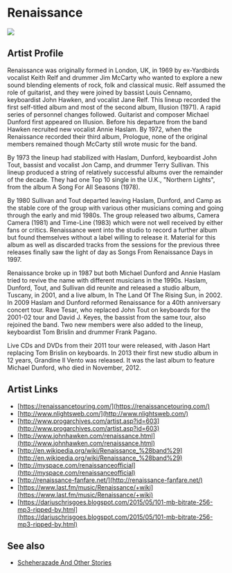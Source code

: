 # Renaissance

![](../../asssets/artists/Renaissance.png)

## Artist Profile

Renaissance was originally formed in London, UK, in 1969 by ex-Yardbirds vocalist Keith Relf and drummer Jim McCarty who wanted to explore a new sound blending elements of rock, folk and classical music. Relf assumed the role of guitarist, and they were joined by bassist Louis Cennamo, keyboardist John Hawken, and vocalist Jane Relf. This lineup recorded the first self-titled album and most of the second album, Illusion (1971). A rapid series of personnel changes followed. Guitarist and composer Michael Dunford first appeared on Illusion. Before his departure from the band Hawken recruited new vocalist Annie Haslam. By 1972, when the Renaissance recorded their third album, Prologue, none of the original members remained though McCarty still wrote music for the band.

By 1973 the lineup had stabilized with Haslam, Dunford, keyboardist John Tout, bassist and vocalist Jon Camp, and drummer Terry Sullivan. This lineup produced a string of relatively successful albums over the remainder of the decade. They had one Top 10 single in the U.K., "Northern Lights", from the album A Song For All Seasons (1978).

By 1980 Sullivan and Tout departed leaving Haslam, Dunford, and Camp as the stable core of the group with various other musicians coming and going through the early and mid 1980s. The group released two albums, Camera Camera (1981) and Time-Line (1983) which were not well received by either fans or critics. Renaissance went into the studio to record a further album but found themselves without a label willing to release it. Material for this album as well as discarded tracks from the sessions for the previous three releases finally saw the light of day as Songs From Renaissance Days in 1997. 

Renaissance broke up in 1987 but both Michael Dunford and Annie Haslam tried to revive the name with different musicians in the 1990s. Haslam, Dunford, Tout, and Sullivan did reunite and released a studio album, Tuscany, in 2001, and a live album, In The Land Of The Rising Sun, in 2002. In 2009 Haslam and Dunford reformed Renaissance for a 40th anniversary concert tour. Rave Tesar, who replaced John Tout on keyboards for the 2001-02 tour and David J. Keyes, the bassist from the same tour, also rejoined the band. Two new members were also added to the lineup, keyboardist Tom Brislin and drummer Frank Pagano.

Live CDs and DVDs from their 2011 tour were released, with Jason Hart replacing Tom Brislin on keyboards. In 2013 their first new studio album in 12 years, Grandine Il Vento was released. It was the last album to feature Michael Dunford, who died in November, 2012.

## Artist Links

- [https://renaissancetouring.com/](https://renaissancetouring.com/)
- [http://www.nlightsweb.com/](http://www.nlightsweb.com/)
- [http://www.progarchives.com/artist.asp?id=603](http://www.progarchives.com/artist.asp?id=603)
- [http://www.johnhawken.com/renaissance.html](http://www.johnhawken.com/renaissance.html)
- [http://en.wikipedia.org/wiki/Renaissance_%28band%29](http://en.wikipedia.org/wiki/Renaissance_%28band%29)
- [http://myspace.com/renaissanceofficial](http://myspace.com/renaissanceofficial)
- [http://renaissance-fanfare.net/](http://renaissance-fanfare.net/)
- [https://www.last.fm/music/Renaissance/+wiki](https://www.last.fm/music/Renaissance/+wiki)
- [https://dariuschrisgoes.blogspot.com/2015/05/101-mb-bitrate-256-mp3-ripped-by.html](https://dariuschrisgoes.blogspot.com/2015/05/101-mb-bitrate-256-mp3-ripped-by.html)


## See also

- [Scheherazade And Other Stories](Renaissance-Scheherazade_And_Other_Stories.md)
